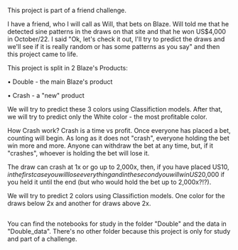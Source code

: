 This project is part of a friend challenge.

I have a friend, who I will call as Will, that bets on Blaze. Will told me that he detected sine patterns in the draws on that site and that he won US$4,000 in October/22. I said "Ok, let's check it out, I'll try to predict the draws and we'll see if it is really random or has some patterns as you say" and then this project came to life.

This project is split in 2 Blaze's Products:

• Double - the main Blaze's product

• Crash  - a "new" product

We will try to predict these 3 colors using Classifiction models. After that, we will try to predict only the White color - the most profitable color.

How Crash work?
Crash is a time vs profit. Once everyone has placed a bet, counting will begin. As long as it does not "crash", everyone holding the bet win more and more. Anyone can withdraw the bet at any time, but, if it "crashes", whoever is holding the bet will lose it.

The draw can crash at 1x or go up to 2,000x, then, if you have placed US$10, in the first case you will lose everything and in the second you will win US$20,000 if you held it until the end (but who would hold the bet up to 2,000x?!?).

We will try to predict 2 colors using Classifiction models. One color for the draws below 2x and another for draws above 2x.

##
You can find the notebooks for study in the folder "Double" and the data in "Double_data". There's no other folder because this project is only for study and part of a challenge.
